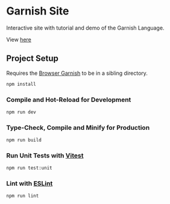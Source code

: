 # Garnish Site

Interactive site with tutorial and demo of the Garnish Language.

View [here](https://garnish-lang.github.io/garnish-site/)

## Project Setup
Requires the [Browser Garnish](https://github.com/garnish-lang/browser-garnish) to be in a sibling directory.

```sh
npm install
```

### Compile and Hot-Reload for Development

```sh
npm run dev
```

### Type-Check, Compile and Minify for Production

```sh
npm run build
```

### Run Unit Tests with [Vitest](https://vitest.dev/)

```sh
npm run test:unit
```

### Lint with [ESLint](https://eslint.org/)

```sh
npm run lint
```
